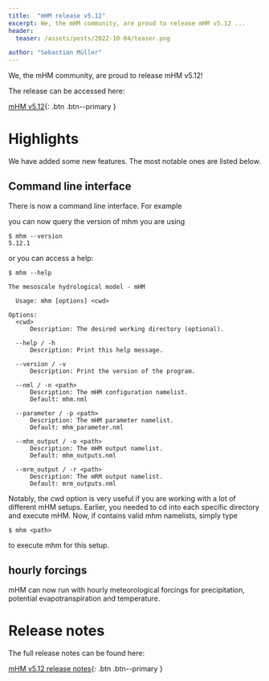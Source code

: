 ```yaml
---
title:  "mHM release v5.12"
excerpt: We, the mHM community, are proud to release mHM v5.12 ...
header:
  teaser: /assets/posts/2022-10-04/teaser.png

author: "Sebastian Müller"
---
```


We, the mHM community, are proud to release mHM v5.12!

The release can be accessed here:

[mHM v5.12](https://git.ufz.de/mhm/mhm/-/releases/v5.12.0){: .btn .btn--primary }

# Highlights

We have added some new features. The most notable ones are listed below.

## Command line interface

There is now a command line interface. For example

you can now query the version of mhm you are using

```
$ mhm --version
5.12.1
```

or you can access a help:

```
$ mhm --help

The mesoscale hydrological model - mHM

  Usage: mhm [options] <cwd>

Options:
  <cwd>
      Description: The desired working directory (optional).

  --help / -h
      Description: Print this help message.

  --version / -v
      Description: Print the version of the program.

  --nml / -n <path>
      Description: The mHM configuration namelist.
      Default: mhm.nml

  --parameter / -p <path>
      Description: The mHM parameter namelist.
      Default: mhm_parameter.nml

  --mhm_output / -o <path>
      Description: The mHM output namelist.
      Default: mhm_outputs.nml

  --mrm_output / -r <path>
      Description: The mRM output namelist.
      Default: mrm_outputs.nml
```

Notably, the cwd option is very useful if you are working with a lot of different mHM setups. Earlier, you needed to cd into each specific directory and execute mHM. Now, if <path> contains valid mhm namelists, simply type

```
$ mhm <path>
```

to execute mhm for this setup.

## hourly forcings

mHM can now run with hourly meteorological forcings for precipitation, potential evapotranspiration and temperature.

# Release notes

The full release notes can be found here:

[mHM v5.12 release notes](https://mhm-ufz.org/about/releases/#mhm-v5120-oct-2022){: .btn .btn--primary }
